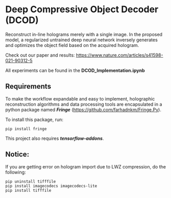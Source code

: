 # Deep Compressive Object Decoder (DCOD)
Reconstruct in-line holograms merely with a single image. In the proposed model, a regularized untrained deep neural network inversely generates and optimizes the object field based on the acquired hologram.

Check out our paper and results:
https://www.nature.com/articles/s41598-021-90312-5

All experiments can be found in the **DCOD_Implementation.ipynb**

## Requirements

To make the workflow expandable and easy to implement, holographic reconstruction algorithms and data processing tools are encapsulated in a python package named ***Fringe*** (https://github.com/farhadnkm/Fringe.Py). 

To install this package, run:

```
pip install fringe
```

This project also requires ***tensorflow-addons***.

## Notice:

If you are getting error on hologram import due to LWZ compression, do the following:

```
pip uninstall tifffile
pip install imagecodecs imagecodecs-lite
pip install tifffile
```
